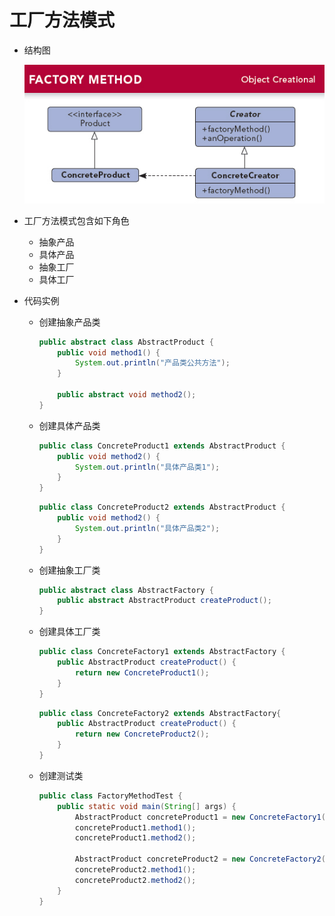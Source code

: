 # 工厂方法模式

- 结构图

  ![工厂方法模式类图](https://raw.githubusercontent.com/RobertoHuang/RGP-NOTES/master/00.%E7%9B%B8%E5%85%B3%E5%9B%BE%E7%89%87/%E8%AE%BE%E8%AE%A1%E6%A8%A1%E5%BC%8F%E5%AD%A6%E4%B9%A0%E7%AC%94%E8%AE%B0/%E5%B7%A5%E5%8E%82%E6%96%B9%E6%B3%95%E6%A8%A1%E5%BC%8F.jpg)

- 工厂方法模式包含如下角色

  - 抽象产品
  - 具体产品
  - 抽象工厂
  - 具体工厂

- 代码实例

  - 创建抽象产品类

    ```java
    public abstract class AbstractProduct {
        public void method1() {
            System.out.println("产品类公共方法");
        }
    
        public abstract void method2();
    }
    ```

  - 创建具体产品类

    ```java
    public class ConcreteProduct1 extends AbstractProduct {
        public void method2() {
            System.out.println("具体产品类1");
        }
    }
    ```

    ```java
    public class ConcreteProduct2 extends AbstractProduct {
        public void method2() {
            System.out.println("具体产品类2");
        }
    }
    ```

  - 创建抽象工厂类

    ```java
    public abstract class AbstractFactory {
        public abstract AbstractProduct createProduct();
    }
    ```

  - 创建具体工厂类

    ```java
    public class ConcreteFactory1 extends AbstractFactory {
        public AbstractProduct createProduct() {
            return new ConcreteProduct1();
        }
    }
    ```

    ```java
    public class ConcreteFactory2 extends AbstractFactory{
        public AbstractProduct createProduct() {
            return new ConcreteProduct2();
        }
    }
    ```

  - 创建测试类

    ```java
    public class FactoryMethodTest {
        public static void main(String[] args) {
            AbstractProduct concreteProduct1 = new ConcreteFactory1().createProduct();
            concreteProduct1.method1();
            concreteProduct1.method2();
    
            AbstractProduct concreteProduct2 = new ConcreteFactory2().createProduct();
            concreteProduct2.method1();
            concreteProduct2.method2();
        }
    }
    ```

